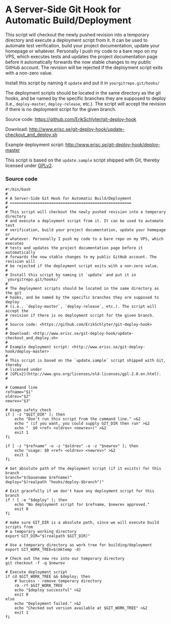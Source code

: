 
A Server-Side Git Hook for Automatic Build/Deployment
=====================================================

This script will checkout the newly pushed revision into a temporary directory
and execute a deployment script from it. It can be used to automate test
verification, build your project documentation, update your homepage or
whatever. Personally I push my code to a bare repo on my VPS, which executes
tests and updates the project documentation page before it automatically
forwards the now stable changes to my public GitHub account. The revision will
be rejected if the deployment script exits with a non-zero value.

Install this script by naming it `update` and put it in `yourgitrepo.git/hooks/`

The deployment scripts should be located in the same directory as the git
hooks, and be named by the specific branches they are supposed to deploy
(i.e., `deploy-master`, `deploy-release`, etc.). The script will accept the
revision if there is no deployment script for the given branch.

Source code: <https://github.com/ErikSchlyter/git-deploy-hook>

Download: <http://www.erisc.se/git-deploy-hook/update-checkout_and_deploy.sh>

Example deployment script: <http://www.erisc.se/git-deploy-hook/deploy-master>

This script is based on the `update.sample` script shipped with Git, thereby
licensed under
[GPLv2](http://www.gnu.org/licenses/old-licenses/gpl-2.0.en.html).

### Source code
    #!/bin/bash
    #
    # A Server-Side Git Hook for Automatic Build/Deployment
    # =====================================================
    #
    # This script will checkout the newly pushed revision into a temporary directory
    # and execute a deployment script from it. It can be used to automate test
    # verification, build your project documentation, update your homepage or
    # whatever. Personally I push my code to a bare repo on my VPS, which executes
    # tests and updates the project documentation page before it automatically
    # forwards the now stable changes to my public GitHub account. The revision will
    # be rejected if the deployment script exits with a non-zero value.
    #
    # Install this script by naming it `update` and put it in `yourgitrepo.git/hooks/`
    #
    # The deployment scripts should be located in the same directory as the git
    # hooks, and be named by the specific branches they are supposed to deploy
    # (i.e., `deploy-master`, `deploy-release`, etc.). The script will accept the
    # revision if there is no deployment script for the given branch.
    #
    # Source code: <https://github.com/ErikSchlyter/git-deploy-hook>
    #
    # Download: <http://www.erisc.se/git-deploy-hook/update-checkout_and_deploy.sh>
    #
    # Example deployment script: <http://www.erisc.se/git-deploy-hook/deploy-master>
    #
    # This script is based on the `update.sample` script shipped with Git, thereby
    # licensed under
    # [GPLv2](http://www.gnu.org/licenses/old-licenses/gpl-2.0.en.html).
    #
    
    # Command line
    refname="$1"
    oldrev="$2"
    newrev="$3"
    
    # Usage safety check
    if [ -z "$GIT_DIR" ]; then
    	echo "Don't run this script from the command line." >&2
    	echo " (if you want, you could supply GIT_DIR then run" >&2
    	echo "  $0 <ref> <oldrev> <newrev>)" >&2
    	exit 1
    fi
    
    if [ -z "$refname" -o -z "$oldrev" -o -z "$newrev" ]; then
    	echo "usage: $0 <ref> <oldrev> <newrev>" >&2
    	exit 1
    fi
    
    # Get absolute path of the deployment script (if it exists) for this branch
    branch="$(basename $refname)"
    deploy="$(realpath "hooks/deploy-$branch")"
    
    # Exit gracefully if we don't have any deployment script for this branch
    if ! [ -e "$deploy" ]; then
    	echo "No deployment script for $refname, $newrev approved."
    	exit 0
    fi
    
    # make sure GIT_DIR is a absolute path, since we will execute build scripts from
    # a temporary working directory
    export GIT_DIR="$(realpath $GIT_DIR)"
    
    # Use a temporary directory as work tree for building/deployment
    export GIT_WORK_TREE=$(mktemp -d)
    
    # Check out the new rev into our temporary directory
    git checkout -f -q $newrev
    
    # Execute deployment script
    if cd $GIT_WORK_TREE && $deploy; then
    	# Success - remove temporary directory
    	rm -rf $GIT_WORK_TREE
    	echo "$deploy successful" >&2
    	exit 0
    else
    	echo "Deployment failed." >&2
    	echo "Checked out version available at $GIT_WORK_TREE" >&2
    	exit 1
    fi
    
